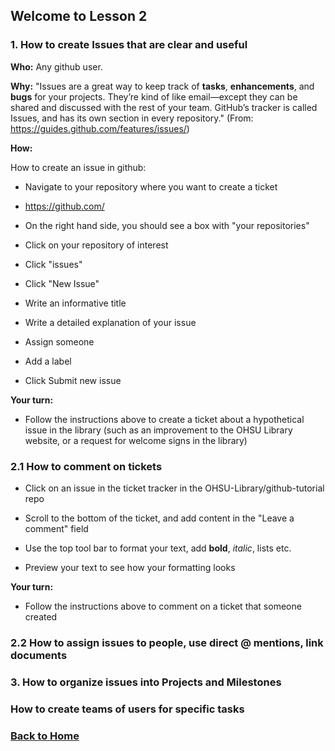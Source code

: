## Welcome to Lesson 2

### 1. How to create Issues that are clear and useful
**Who:**
Any github user.

**Why:**
"Issues are a great way to keep track of **tasks**, **enhancements**, and **bugs** for your projects. They’re kind of like email—except they can be shared and discussed with the rest of your team. GitHub’s tracker is called Issues, and has its own section in every repository." (From: https://guides.github.com/features/issues/)

**How:**

How to create an issue in github:
- Navigate to your repository where you want to create a ticket
- https://github.com/
- On the right hand side, you should see a box with "your repositories"

- Click on your repository of interest

- Click "issues"

- Click "New Issue"

- Write an informative title

- Write a detailed explanation of your issue

- Assign someone

- Add a label

- Click Submit new issue

**Your turn:**

- Follow the instructions above to create a ticket about a hypothetical issue in the library (such as an improvement to the OHSU Library website, or a request for welcome signs in the library)

### 2.1 How to comment on tickets

- Click on an issue in the ticket tracker in the OHSU-Library/github-tutorial repo

- Scroll to the bottom of the ticket, and add content in the "Leave a comment" field

- Use the top tool bar to format your text, add **bold**, *italic*, lists etc.

- Preview your text to see how your formatting looks

**Your turn:**

- Follow the instructions above to comment on a ticket that someone created

### 2.2 How to assign issues to people, use direct @ mentions, link documents

### 3. How to organize issues into Projects and Milestones

### How to create teams of users for specific tasks

### [Back to Home](../index)
